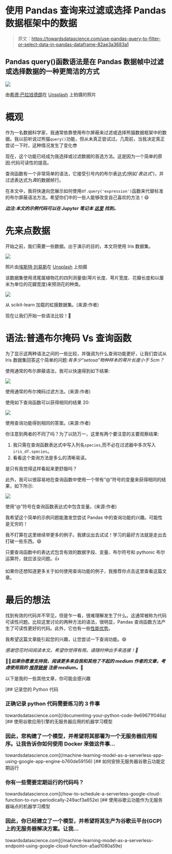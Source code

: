 # 使用 Pandas 查询来过滤或选择 Pandas 数据框架中的数据

> 原文：<https://towardsdatascience.com/use-pandas-query-to-filter-or-select-data-in-pandas-dataframe-82ae3a3683a1>

## Pandas query()函数语法是在 Pandas 数据帧中过滤或选择数据的一种更简洁的方式

![](img/358a28f7ed0d89acc1d7f83d943dbd92.png)

由[希德·巴拉钱德朗](https://unsplash.com/@itookthose?utm_source=medium&utm_medium=referral)在 [Unsplash](https://unsplash.com?utm_source=medium&utm_medium=referral) 上拍摄的照片

# 概观

作为一名数据科学家，我通常依靠使用布尔屏蔽来过滤或选择熊猫数据框架中的数据。我以前听说过熊猫`query()`功能，但从未真正尝试过。几周前，当我决定真正尝试一下时，这种情况发生了变化😎

现在，这个功能已经成为我选择或过滤数据的首选方法。这是因为一个简单的原因:代码可读性的提高。

查询函数有一个非常简单的语法，它接受引号内的布尔表达式(例如'*表达式'*)，并过滤表达式为*真*的数据帧行。

在本文中，我将快速向您展示如何使用`df.query('expression')`函数来代替标准的布尔屏蔽语法方法。希望你们中的一些人能够改变自己喜欢的方法！😄

***边注:本文的示例代码可以在 Jupyter 笔记本*** [***这里***](https://github.com/saedhussain/medium-pandas_query/blob/3bd0b28b82d97915e9675eed88cffdc1e861f730/medium-pandas_query.ipynb) ***找到。***

# 先来点数据

开始之前，我们需要一些数据。出于演示的目的，本文将使用 Iris 数据集。

![](img/33b017b8e16eeae6dc1a856ce1727277.png)

照片由[埃斯特·刘易斯](https://unsplash.com/@_esther_?utm_source=medium&utm_medium=referral)在 [Unsplash](https://unsplash.com?utm_source=medium&utm_medium=referral) 上拍摄

该数据集使用鸢尾属植物花的四列测量值(萼片长度、萼片宽度、花瓣长度和以厘米为单位的花瓣宽度)来预测花的种类。

![](img/7532b8bff9fd19ee6f5bc2e532dd537a.png)

从 scikit-learn 加载的虹膜数据集。(来源:作者)

现在让我们开始一些语法比较！🚀

# 语法:普通布尔掩码 Vs 查询函数

为了显示这两种语法之间的一些比较，并强调为什么查询功能更好，让我们尝试从 Iris 数据集回答这个简单的问题:*有多少“setosa”物种样本的萼片长度小于 5cm？*

使用通常的布尔屏蔽语法，我可以快速得到如下结果:

![](img/10b26472f6ea172e6705459027a8d390.png)

使用通常的布尔掩码过滤方法。(来源:作者)

使用如下查询函数可以获得相同的结果 20:

![](img/07e8558f3dc3475f90b1825b23b92210.png)

使用查询功能得到相同的答案。(来源:作者)

你注意到两者的不同了吗？为了以防万一，这里有两个要注意的主要观察结果:

1.  我只需在查询函数表达式中写入列名`species`,而不必在过滤器中多次写入`iris_df.species`。
2.  看看这个查询方法是多么的清晰易读。

是只有我觉得这样看起来更舒服吗？

此外，我可以很容易地在查询函数中使用一个带有“@”符号的变量来获得相同的结果，如下所示:

![](img/b9d3ed4445e97ff3ee5fdcba89a3895f.png)

使用“@”符号在查询函数表达式中包含变量。(来源:作者)

我希望这个简单的示例问题能激发您尝试 Pandas 中的查询功能的兴趣。可能性是无穷的！

我不打算在这里继续举更多的例子。我建议出去试试！学习的最好方法就是走出去打破一些东西。😄

只要查询函数中的表达式包含有效的数据字段、变量、布尔符号和 pythonic 布尔运算符，就应该没问题。👍

如果你还想知道更多关于如何使用查询功能的例子，我推荐你点击这里查看这篇文章。

# 最后的想法

找到有效的代码并不罕见，但是乍一看，很难理解发生了什么。这通常被称为代码可读性问题。比较这里讨论的两种方法的语法，很明显，Pandas 查询函数方法产生了可读性更好的代码。此外，它也有一些[性能优势](https://jakevdp.github.io/PythonDataScienceHandbook/03.12-performance-eval-and-query.html)。

我希望这篇文章能引起您的兴趣，让您尝试一下查询功能。😄

*感谢您花时间阅读本文。希望你觉得有用。请随时伸出手来连接！👋*

**🚀🚀*如果你愿意支持我，阅读更多来自我和其他了不起的 medium 作者的文章，考虑使用我的*** [***推荐链接***](https://saedhussain.medium.com/membership) ***注册 medium。*🙏**

以下是我的一些其他文章，你可能会感兴趣

[](/documenting-your-python-code-9e69671f046a) [## 记录您的 Python 代码

### 正确记录 python 代码需要练习的 3 件事

towardsdatascience.com](/documenting-your-python-code-9e69671f046a) [](/machine-learning-model-as-a-serverless-app-using-google-app-engine-b760de59156) [## 使用谷歌应用引擎的无服务器应用的机器学习模型

### 因此，您构建了一个模型，并希望将其部署为一个无服务器应用程序。让我告诉你如何使用 Docker 来做这件事…

towardsdatascience.com](/machine-learning-model-as-a-serverless-app-using-google-app-engine-b760de59156) [](/how-to-schedule-a-serverless-google-cloud-function-to-run-periodically-249acf3a652e) [## 如何安排无服务器谷歌云功能定期运行

### 你有一些需要定期运行的代码吗？

towardsdatascience.com](/how-to-schedule-a-serverless-google-cloud-function-to-run-periodically-249acf3a652e) [](/machine-learning-model-as-a-serverless-endpoint-using-google-cloud-function-a5ad1080a59e) [## 使用谷歌云功能作为无服务器端点的机器学习模型

### 因此，你已经建立了一个模型，并希望将其生产为谷歌云平台(GCP)上的无服务器解决方案。让我…

towardsdatascience.com](/machine-learning-model-as-a-serverless-endpoint-using-google-cloud-function-a5ad1080a59e)